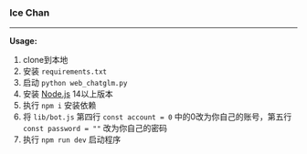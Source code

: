 ### Ice Chan

----

**Usage:**

1. clone到本地
2. 安装 `requirements.txt`
3. 启动 `python web_chatglm.py`
4. 安装 [Node.js](https://nodejs.org/) 14以上版本  
5. 执行 `npm i` 安装依赖
6. 将 `lib/bot.js` 第四行 `const account = 0` 中的0改为你自己的账号，第五行 `const password = ""` 改为你自己的密码
7. 执行 `npm run dev` 启动程序
